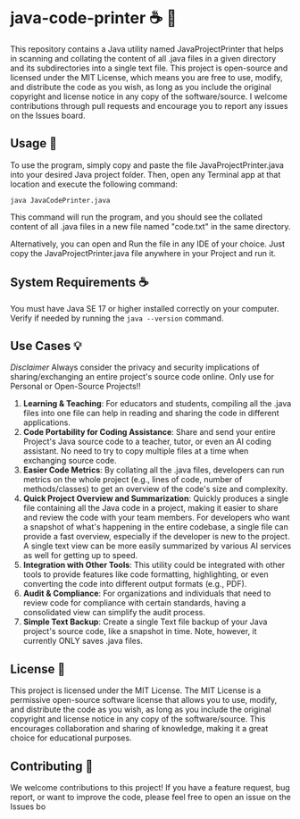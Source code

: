# java-code-printer :coffee: :page_facing_up: 
This repository contains a Java utility named JavaProjectPrinter that helps in scanning and collating the content of all .java files in a given directory and its subdirectories into a single text file. This project is open-source and licensed under the MIT License, which means you are free to use, modify, and distribute the code as you wish, as long as you include the original copyright and license notice in any copy of the software/source. I welcome contributions through pull requests and encourage you to report any issues on the Issues board.

## Usage :rocket:
To use the program, simply copy and paste the file JavaProjectPrinter.java into your desired Java project folder. Then, open any Terminal app at that location and execute the following command:

`java JavaCodePrinter.java`

This command will run the program, and you should see the collated content of all .java files in a new file named "code.txt" in the same directory.

Alternatively, you can open and Run the file in any IDE of your choice. Just copy the JavaProjectPrinter.java file anywhere in your Project and run it. 

## System Requirements :coffee:

You must have Java SE 17 or higher installed correctly on your computer. Verify if needed by running the `java --version` command.

## Use Cases :bulb:
_Disclaimer_ Always consider the privacy and security implications of sharing/exchanging an entire project's source code online. Only use for Personal or Open-Source Projects!!
1. __Learning & Teaching__: For educators and students, compiling all the .java files into one file can help in reading and sharing the code in different applications.
2. __Code Portability for Coding Assistance__: Share and send your entire Project's Java source code to a teacher, tutor, or even an AI coding assistant. No need to try to copy multiple files at a time when exchanging source code. 
3. __Easier Code Metrics__: By collating all the .java files, developers can run metrics on the whole project (e.g., lines of code, number of methods/classes) to get an overview of the code's size and complexity.
4. __Quick Project Overview and Summarization__: Quickly produces a single file containing all the Java code in a project, making it easier to share and review the code with your team members. For developers who want a snapshot of what's happening in the entire codebase, a single file can provide a fast overview, especially if the developer is new to the project. A single text view can be more easily summarized by various AI services as well for getting up to speed.
5. __Integration with Other Tools__: This utility could be integrated with other tools to provide features like code formatting, highlighting, or even converting the code into different output formats (e.g., PDF).
6. __Audit & Compliance__: For organizations and individuals that need to review code for compliance with certain standards, having a consolidated view can simplify the audit process.
7. __Simple Text Backup__: Create a single Text file backup of your Java project's source code, like a snapshot in time. Note, however, it currently ONLY saves .java files. 

## License :scroll: 

This project is licensed under the MIT License. The MIT License is a permissive open-source software license that allows you to use, modify, and distribute the code as you wish, as long as you include the original copyright and license notice in any copy of the software/source. This encourages collaboration and sharing of knowledge, making it a great choice for educational purposes.

## Contributing :handshake: 

We welcome contributions to this project! If you have a feature request, bug report, or want to improve the code, please feel free to open an issue on the Issues bo

